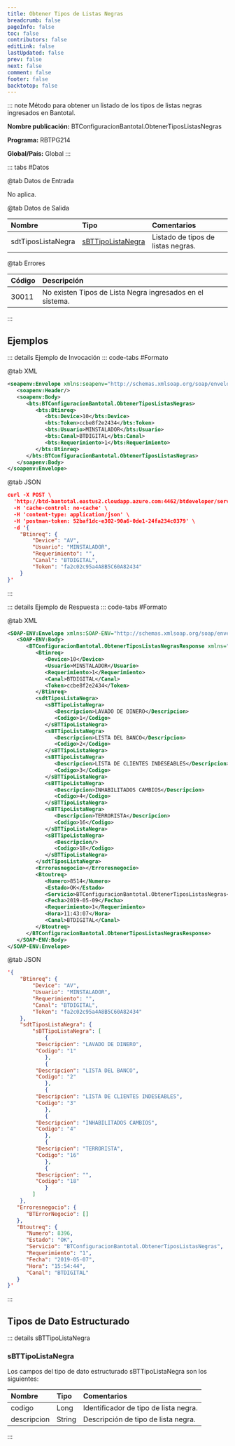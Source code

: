 ```yaml
---
title: Obtener Tipos de Listas Negras
breadcrumb: false
pageInfo: false
toc: false
contributors: false
editLink: false
lastUpdated: false
prev: false
next: false
comment: false
footer: false
backtotop: false
---
```


<!-- ABRE DATOS DEL MÉTODO -->
::: note Método para obtener un listado de los tipos de listas negras ingresados en Bantotal.

**Nombre publicación:** BTConfiguracionBantotal.ObtenerTiposListasNegras

**Programa:** RBTPG214

**Global/País:** Global
:::
<!-- CIERRA DATOS DEL MÉTODO -->

<!-- ABRE TABLA DE DATOS -->
::: tabs #Datos 

@tab Datos de Entrada

No aplica.

@tab Datos de Salida

Nombre | Tipo | Comentarios
:--------- | :----------- | :-----------
sdtTiposListaNegra | [sBTTipoListaNegra](#sbttipolistanegra) | Listado de tipos de listas negras.

@tab Errores

Código | Descripción
:--------- | :---------
30011 | No existen Tipos de Lista Negra ingresados en el sistema. 
::: 
<!-- CIERRA TABLA DE DATOS -->

## **Ejemplos**

<!-- ABRE EJEMPLO DE INVOCACIÓN -->
::: details Ejemplo de Invocación 
::: code-tabs #Formato

@tab XML
```xml
<soapenv:Envelope xmlns:soapenv="http://schemas.xmlsoap.org/soap/envelope/" xmlns:bts="http://uy.com.dlya.bantotal/BTSOA/">
   <soapenv:Header/>
   <soapenv:Body>
      <bts:BTConfiguracionBantotal.ObtenerTiposListasNegras>
         <bts:Btinreq>
            <bts:Device>10</bts:Device>
            <bts:Token>ccbe8f2e2434</bts:Token>
            <bts:Usuario>MINSTALADOR</bts:Usuario>
            <bts:Canal>BTDIGITAL</bts:Canal>
            <bts:Requerimiento>1</bts:Requerimiento>
         </bts:Btinreq>
      </bts:BTConfiguracionBantotal.ObtenerTiposListasNegras>
   </soapenv:Body>
</soapenv:Envelope>
```

@tab JSON
```json
curl -X POST \
  'http://btd-bantotal.eastus2.cloudapp.azure.com:4462/btdeveloper/servlet/com.dlya.bantotal.odwsbt_BTConfiguracionBantotal?ObtenerTiposListasNegras' \
  -H 'cache-control: no-cache' \
  -H 'content-type: application/json' \
  -H 'postman-token: 52baf1dc-e302-90a6-0de1-24fa234c0379' \
  -d '{
	"Btinreq": {
		"Device": "AV",
		"Usuario": "MINSTALADOR",
		"Requerimiento": "",
		"Canal": "BTDIGITAL",
		"Token": "fa2c02c95a4A8B5C60A82434"
	}
}'
```
:::
<!-- CIERRA EJEMPLO DE INVOCACIÓN -->

<!-- ABRE EJEMPLO DE RESPUESTA -->
::: details Ejemplo de Respuesta 
::: code-tabs #Formato

@tab XML
```xml
<SOAP-ENV:Envelope xmlns:SOAP-ENV="http://schemas.xmlsoap.org/soap/envelope/" xmlns:xsd="http://www.w3.org/2001/XMLSchema" xmlns:SOAP-ENC="http://schemas.xmlsoap.org/soap/encoding/" xmlns:xsi="http://www.w3.org/2001/XMLSchema-instance">
   <SOAP-ENV:Body>
      <BTConfiguracionBantotal.ObtenerTiposListasNegrasResponse xmlns="http://uy.com.dlya.bantotal/BTSOA/">
         <Btinreq>
            <Device>10</Device>
            <Usuario>MINSTALADOR</Usuario>
            <Requerimiento>1</Requerimiento>
            <Canal>BTDIGITAL</Canal>
            <Token>ccbe8f2e2434</Token>
         </Btinreq>
         <sdtTiposListaNegra>
            <sBTTipoListaNegra>
               <Descripcion>LAVADO DE DINERO</Descripcion>
               <Codigo>1</Codigo>
            </sBTTipoListaNegra>
            <sBTTipoListaNegra>
               <Descripcion>LISTA DEL BANCO</Descripcion>
               <Codigo>2</Codigo>
            </sBTTipoListaNegra>
            <sBTTipoListaNegra>
               <Descripcion>LISTA DE CLIENTES INDESEABLES</Descripcion>
               <Codigo>3</Codigo>
            </sBTTipoListaNegra>
            <sBTTipoListaNegra>
               <Descripcion>INHABILITADOS CAMBIOS</Descripcion>
               <Codigo>4</Codigo>
            </sBTTipoListaNegra>
            <sBTTipoListaNegra>
               <Descripcion>TERRORISTA</Descripcion>
               <Codigo>16</Codigo>
            </sBTTipoListaNegra>
            <sBTTipoListaNegra>
               <Descripcion/>
               <Codigo>18</Codigo>
            </sBTTipoListaNegra>
         </sdtTiposListaNegra>
         <Erroresnegocio></Erroresnegocio>
         <Btoutreq>
            <Numero>8514</Numero>
            <Estado>OK</Estado>
            <Servicio>BTConfiguracionBantotal.ObtenerTiposListasNegras</Servicio>
            <Fecha>2019-05-09</Fecha>
            <Requerimiento>1</Requerimiento>
            <Hora>11:43:07</Hora>
            <Canal>BTDIGITAL</Canal>
         </Btoutreq>
      </BTConfiguracionBantotal.ObtenerTiposListasNegrasResponse>
   </SOAP-ENV:Body>
</SOAP-ENV:Envelope>
```

@tab JSON
```json
'{
	"Btinreq": {
		"Device": "AV",
		"Usuario": "MINSTALADOR",
		"Requerimiento": "",
		"Canal": "BTDIGITAL",
		"Token": "fa2c02c95a4A8B5C60A82434"
	},
	"sdtTiposListaNegra": {
		"sBTTipoListaNegra": [
			{
         "Descripcion": "LAVADO DE DINERO",
         "Codigo": "1"
			},
			{
         "Descripcion": "LISTA DEL BANCO",
         "Codigo": "2"
			},
			{
         "Descripcion": "LISTA DE CLIENTES INDESEABLES",
         "Codigo": "3"
			},
			{
         "Descripcion": "INHABILITADOS CAMBIOS",
         "Codigo": "4"
			},
			{
         "Descripcion": "TERRORISTA",
         "Codigo": "16"
			},
			{
         "Descripcion": "",
         "Codigo": "18"
			}
		]
	},
   "Erroresnegocio": {
      "BTErrorNegocio": []
   },
   "Btoutreq": {
      "Numero": 8396,
      "Estado": "OK",
      "Servicio": "BTConfiguracionBantotal.ObtenerTiposListasNegras",
      "Requerimiento": "1",
      "Fecha": "2019-05-07",
      "Hora": "15:54:44",
      "Canal": "BTDIGITAL"
   }
}'
```
:::
<!-- CIERRA EJEMPLO DE RESPUESTA -->

<!-- ABRE SDT -->
## **Tipos de Dato Estructurado**

::: details sBTTipoListaNegra  

### sBTTipoListaNegra

Los campos del tipo de dato estructurado sBTTipoListaNegra son los siguientes: 

Nombre | Tipo | Comentarios 
:--------- | :----------- | :----------- 
codigo | Long | Identificador de tipo de lista negra.
descripcion | String | Descripción de tipo de lista negra.
:::
<!-- CIERRA SDT -->